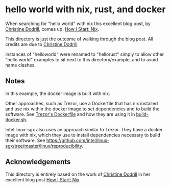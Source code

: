 # hello world with nix, rust, and docker
When searching for "hello world" with nix this excellent blog post, by
[Christine Dodrill][Christine Dodrill], comes up:
[How I Start: Nix][How I Start: Nix].

This directory is just the outcome of walking through the blog post. All
credits are due to [Christine Dodrill][Christine Dodrill].

Instances of "helloworld" were renamed to "hellorust" simply to allow other
"hello world" examples to sit next to this directory/example, and to avoid
name clashes.

## Notes
In this example, the docker image is built with nix.

Other approaches, such as Trezor, use a Dockerfile that has nix installed and
use nix within the docker image to set dependencies and to build the software.
See [Trezor's Dockerfile](https://github.com/trezor/trezor-firmware/blob/master/ci/Dockerfile)
and how they are using it in
[build-docker.sh](https://github.com/trezor/trezor-firmware/blob/master/build-docker.sh).

Intel linux-sgx also uses an approach similar to Trezor. They have a docker
image with nix, which they use to install dependencies necessary to build
their software.
See https://github.com/intel/linux-sgx/tree/master/linux/reproducibility.

## Acknowledgements
This directory is entirely based on the work of
[Christine Dodrill][Christine Dodrill] in her excellent blog post
[How I Start: Nix][How I Start: Nix].

[Christine Dodrill]: https://christine.website/
[How I Start: Nix]: https://christine.website/blog/how-i-start-nix-2020-03-08
